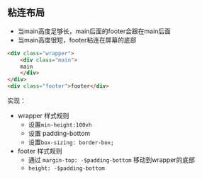
## 粘连布局
* 当main高度足够长，main后面的footer会跟在main后面
* 当main高度很短，footer粘连在屏幕的底部

```html
<div class="wrapper">
    <div class="main">
    main
    </div>
</div>
<div class="footer">footer</div>
```
实现：
* wrapper 样式规则
    * 设置`min-height:100vh`
    * 设置 padding-bottom
    * 设置`box-sizing: border-box;`
* footer 样式规则
    * 通过 `margin-top: -$padding-bottom` 移动到wrapper的底部
    * `height: -$padding-bottom`